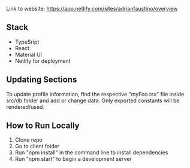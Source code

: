 Link to website: https://app.netlify.com/sites/adrianfaustino/overview

## Stack

- TypeSript
- React
- Material UI
- Netlify for deployment

## Updating Sections

To update profile information, find the respective "myFoo.tsx" file inside src/db folder and add or change data. Only exported constants will be rendered/used.

## How to Run Locally

1. Clone repo
2. Go to client folder
3. Run "npm install" in the command line to install dependencies
4. Run "npm start" to begin a development server
